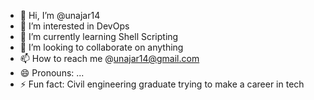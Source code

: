 - 👋 Hi, I’m @unajar14
- 👀 I’m interested in DevOps
- 🌱 I’m currently learning Shell Scripting
- 💞️ I’m looking to collaborate on anything
- 📫 How to reach me @unajar14@gmail.com
- 😄 Pronouns: ...
- ⚡ Fun fact: Civil engineering graduate trying to make a career in tech

<!---
unajar14/unajar14 is a ✨ special ✨ repository because its `README.md` (this file) appears on your GitHub profile.
You can click the Preview link to take a look at your changes.
--->

